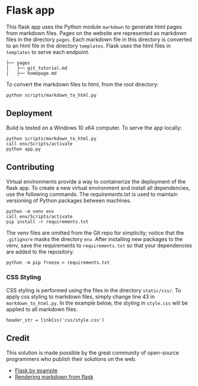 # Flask app

This flask app uses the Python module `markdown` to generate html pages from markdown files. Pages on the website are represented as markdown files in the directory `pages`. Each markdown file in this directory is converted to an html file in the directory `templates`. Flask uses the html files in `templates` to serve each endpoint.

```
├── pages
|	├── git_tutorial.md
|	├── homepage.md
```

To convert the markdown files to html, from the root directory:
```
python scripts/markdown_to_html.py
```


## Deployment
Build is tested on a Windows 10 x64 computer. To serve the app locally:
```
python scripts/markdown_to_html.py
call env/Scripts/activate
python app.py
```


## Contributing
Virtual environments provide a way to containerize the deployment of the flask app. To create a new virtual environment and install all dependencies, use the following commands. The *requirements.txt* is used to maintain versioning of Python packages between machines.
```
python -m venv env
call env/Scripts/activate
pip install -r requirements.txt
```

The venv files are omitted from the Git repo for simplicity; notice that the `.gitignore` masks the directory `env`. After installing new packages to the venv, save the requirements to `requirements.txt` so that your dependencies are added to the repository.
```
python -m pip freeze > requirements.txt
```

### CSS Styling
CSS styling is performed using the files in the directory `static/css/`. To apply css styling to markdown files, simply change line 43 in `markdown_to_html.py`. In the example below, the styling in `style.css` will be applied to all markdown files.

```
header_str = linkCss('css/style.css')
```

## Credit
This solution is made possible by the great community of open-source programmers who publish their solutions on the web.

* [Flask by example](https://realpython.com/flask-by-example-part-1-project-setup/)
* [Rendering markdown from flask](https://dev.to/mrprofessor/rendering-markdown-from-flask-1l41)
